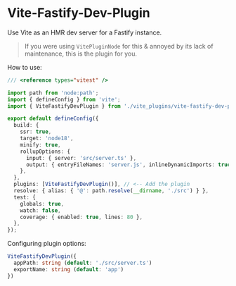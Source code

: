 # Vite-Fastify-Dev-Plugin
Use Vite as an HMR dev server for a Fastify instance.

> If you were using `VitePluginNode` for this & annoyed by its lack of maintenance, this is the plugin for you.

How to use:
```ts
/// <reference types="vitest" />

import path from 'node:path';
import { defineConfig } from 'vite';
import { ViteFastifyDevPlugin } from './vite_plugins/vite-fastify-dev-plugin'; // <-- Import the plugin

export default defineConfig({
  build: {
    ssr: true,
    target: 'node18',
    minify: true,
    rollupOptions: {
      input: { server: 'src/server.ts' },
      output: { entryFileNames: 'server.js', inlineDynamicImports: true },
    },
  },
  plugins: [ViteFastifyDevPlugin()], // <-- Add the plugin
  resolve: { alias: { '@': path.resolve(__dirname, './src') } },
  test: {
    globals: true,
    watch: false,
    coverage: { enabled: true, lines: 80 },
  },
});
```

Configuring plugin options:
```ts
ViteFastifyDevPlugin({
  appPath: string (default: './src/server.ts')
  exportName: string (default: 'app')
})
```